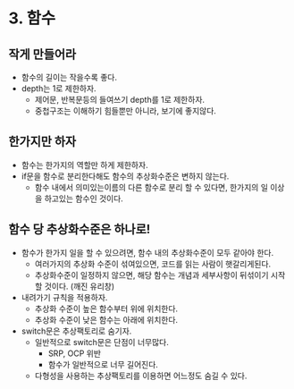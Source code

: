 # 3. 함수

## 작게 만들어라
- 함수의 길이는 작을수록 좋다.
- depth는 1로 제한하자.
  - 제어문, 반복문등의 들여쓰기 depth를 1로 제한하자.
  - 중첩구조는 이해하기 힘들뿐만 아니라, 보기에 좋지않다. 

## 한가지만 하자
- 함수는 한가지의 역할만 하게 제한하자.
- if문을 함수로 분리한다해도 함수의 추상화수준은 변하지 않는다.
  - 함수 내에서 의미있는이름의 다른 함수로 분리 할 수 있다면, 한가지의 일 이상을 하고있는 함수인 것이다.

## 함수 당 추상화수준은 하나로!
- 함수가 한가지 일을 할 수 있으려면, 함수 내의 추상화수준이 모두 같아야 한다.
  - 여러가지의 추상화 수준이 섞여있으면, 코드를 읽는 사람이 햇갈리게된다.
  - 추상화수준이 일정하지 않으면, 해당 함수는 개념과 세부사항이 뒤섞이기 시작 할 것이다. (깨진 유리창)
- 내려가기 규칙을 적용하자.
  - 추상화 수준이 높은 함수부터 위에 위치한다.
  - 추상화 수준이 낮은 함수는 아래에 위치한다.
- switch문은 추상팩토리로 숨기자.
  - 일반적으로 switch문은 단점이 너무많다.
    - SRP, OCP 위반
    - 함수가 일반적으로 너무 길어진다.
  - 다형성을 사용하는 추상팩토리를 이용하면 어느정도 숨길 수 있다.